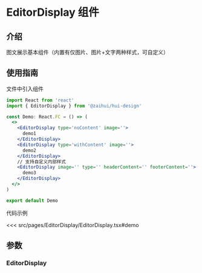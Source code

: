 # EditorDisplay 组件

## 介绍

图文展示基本组件（内置有仅图片、图片+文字两种样式，可自定义）

## 使用指南

文件中引入组件

```jsx
import React from 'react'
import { EditorDisplay } from '@zaihui/hui-design'

const Demo: React.FC = () => (
  <>
    <EditorDisplay type='noContent' image=''>
      demo1
    </EditorDisplay>
    <EditorDisplay type='withContent' image=''>
      demo2
    </EditorDisplay>
    // 支持自定义内部样式
    <EditorDisplay image='' type='' headerContent='' footerContent=''>
      demo3
    </EditorDisplay>
  </>
)

export default Demo
```

代码示例

<<< src/pages/EditorDisplay/EditorDisplay.tsx#demo

## 参数

### EditorDisplay

<auto-doc path="components/EditorDisplay/EditorDisplay.tsx" />

<demo-phone page="/pages/EditorDisplay/EditorDisplay" />

